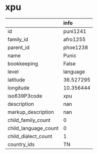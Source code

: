 # xpu
|                      | info      |
|:---------------------|:----------|
| id                   | puni1241  |
| family_id            | afro1255  |
| parent_id            | phoe1238  |
| name                 | Punic     |
| bookkeeping          | False     |
| level                | language  |
| latitude             | 36.527295 |
| longitude            | 10.356444 |
| iso639P3code         | xpu       |
| description          | nan       |
| markup_description   | nan       |
| child_family_count   | 0         |
| child_language_count | 0         |
| child_dialect_count  | 1         |
| country_ids          | TN        |